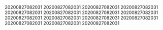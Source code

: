 20200827082031
20200827082031
20200827082031
20200827082031
20200827082031
20200827082031
20200827082031
20200827082031
20200827082031
20200827082031
20200827082031
20200827082031
20200827082031
20200827082031
20200827082031
